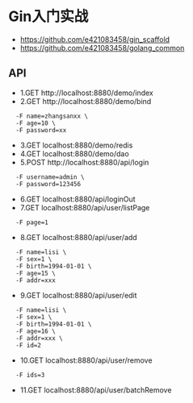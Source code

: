 # Gin入门实战
- https://github.com/e421083458/gin_scaffold
- https://github.com/e421083458/golang_common

## API
- 1.GET http://localhost:8880/demo/index
- 2.GET http://localhost:8880/demo/bind
``` 
  -F name=zhangsanxx \
  -F age=10 \
  -F password=xx
```
- 3.GET localhost:8880/demo/redis
- 4.GET localhost:8880/demo/dao
- 5.POST http://localhost:8880/api/login
``` 
  -F username=admin \
  -F password=123456
```
- 6.GET localhost:8880/api/loginOut
- 7.GET localhost:8880/api/user/listPage 
``` 
  -F page=1
```
- 8.GET localhost:8880/api/user/add
``` 
  -F name=lisi \
  -F sex=1 \
  -F birth=1994-01-01 \
  -F age=15 \
  -F addr=xxx
```
- 9.GET localhost:8880/api/user/edit
``` 
  -F name=lisi \
  -F sex=1 \
  -F birth=1994-01-01 \
  -F age=16 \
  -F addr=xxx \
  -F id=2
```
- 10.GET localhost:8880/api/user/remove
``` 
  -F ids=3
```
- 11.GET localhost:8880/api/user/batchRemove
